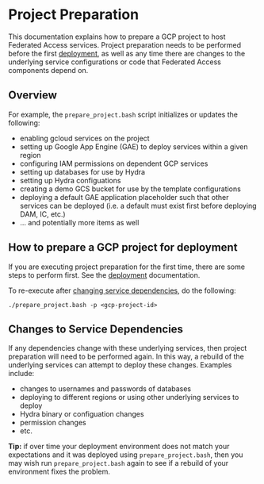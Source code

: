 # Project Preparation

This documentation explains how to prepare a GCP project to host Federated
Access services. Project preparation needs to be performed before the first
[deployment](deploy.md), as well as any time there are changes to the underlying
service configurations or code that Federated Access components depend on.

## Overview

For example, the `prepare_project.bash` script initializes or updates the
following:

*  enabling gcloud services on the project
*  setting up Google App Engine (GAE) to deploy services within a given region
*  configuring IAM permissions on dependent GCP services
*  setting up databases for use by Hydra
*  setting up Hydra configuations
*  creating a demo GCS bucket for use by the template configurations
*  deploying a default GAE application placeholder such that other services
   can be deployed (i.e. a default must exist first before deploying DAM, IC,
   etc.)
*  ... and potentially more items as well

## How to prepare a GCP project for deployment

If you are executing project preparation for the first time, there are some
steps to perform first. See the [deployment](deploy.md) documentation.

To re-execute after [changing service dependencies](#changes-to-service-dependencies),
do the following:

```
./prepare_project.bash -p <gcp-project-id>
```

## Changes to Service Dependencies

If any dependencies change with these underlying services, then project
preparation will need to be performed again. In this way, a rebuild of the
underlying services can attempt to deploy these changes. Examples include:

*  changes to usernames and passwords of databases
*  deploying to different regions or using other underlying services to deploy
*  Hydra binary or configuation changes
*  permission changes
*  etc.

**Tip:** if over time your deployment environment does not match your
expectations and it was deployed using `prepare_project.bash`, then you may wish
run `prepare_project.bash` again to see if a rebuild of your environment fixes the
problem.


